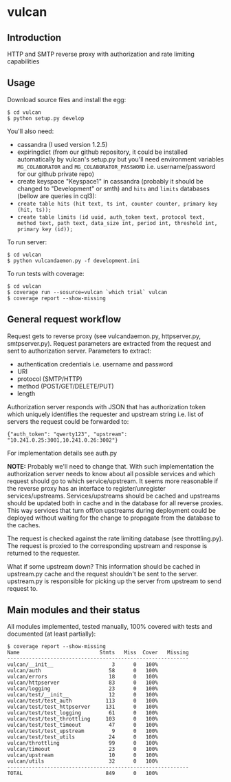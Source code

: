vulcan
======

Introduction
-------------
HTTP and SMTP reverse proxy with authorization and rate limiting capabilities

Usage
-----

Download source files and install the egg:
```
$ cd vulcan
$ python setup.py develop
```

You'll also need:

* cassandra (I used version 1.2.5)
* expiringdict (from our github repository, it could be installed automatically by vulcan's setup.py but you'll
need environment variables `MG_COLABORATOR` and `MG_COLABORATOR_PASSWORD` i.e. username/password for our github
private repo)
* create keyspace "Keyspace1" in cassandra (probably it should be changed to "Development" or smth) and `hits`
and `limits` databases (bellow are queries in cql3):
 * ```create table hits (hit text, ts int, counter counter, primary key (hit, ts));```
 * ```create table limits (id uuid, auth_token text, protocol text, method text, path text, data_size int, period int, threshold int, primary key (id));```

To run server:

```
$ cd vulcan
$ python vulcandaemon.py -f development.ini
```

To run tests with coverage:

```
$ cd vulcan
$ coverage run --sosurce=vulcan `which trial` vulcan
$ coverage report --show-missing
```


General request workflow
------------------------

Request gets to reverse proxy (see vulcandaemon.py, httpserver.py, smtpserver.py).
Request parameters are extracted from the request and sent to authorization server. Parameters to extract:

* authentication credentials i.e. username and password
* URI
* protocol (SMTP/HTTP)
* method (POST/GET/DELETE/PUT)
* length 

Authorization server responds with JSON that has authorization token which uniquely identifies the requester and
upstream string i.e. list of servers the request could be forwarded to:

```
{"auth_token": "qwerty123", "upstream": "10.241.0.25:3001,10.241.0.26:3002"}

```
For implementation details see auth.py

**NOTE:** Probably we'll need to change that. With such implementation the authorization server needs to know about all
possible services and which request should go to which service/upstream. It seems more reasonable if the reverse proxy
has an interface to register/unregister services/upstreams. Services/upstreams should be cached and upstreams
should be updated  both in cache and in the database for all reverse proxies. This way services that turn off/on
upstreams during deployment could be deployed without waiting for the change to propagate from the database to the
caches.

The request is checked against the rate limiting database (see throttling.py).
The request is proxied to the corresponding upstream and response is returned to the requester.

What if some upstream down? This information should be cached in upstream.py cache and the request shouldn't be sent
to the server. upstream.py is responsible for picking up the server from upstream to send request to.

Main modules and their status
-----------------------------

All modules implemented, tested manually, 100% covered with tests and documented (at least partially):

```
$ coverage report --show-missing
Name                          Stmts   Miss  Cover   Missing
-----------------------------------------------------------
vulcan/__init__                   3      0   100%   
vulcan/auth                      58      0   100%   
vulcan/errors                    18      0   100%   
vulcan/httpserver                83      0   100%   
vulcan/logging                   23      0   100%   
vulcan/test/__init__             12      0   100%   
vulcan/test/test_auth           113      0   100%   
vulcan/test/test_httpserver     131      0   100%   
vulcan/test/test_logging         61      0   100%   
vulcan/test/test_throttling     103      0   100%   
vulcan/test/test_timeout         47      0   100%   
vulcan/test/test_upstream         9      0   100%   
vulcan/test/test_utils           24      0   100%   
vulcan/throttling                99      0   100%   
vulcan/timeout                   23      0   100%   
vulcan/upstream                  10      0   100%   
vulcan/utils                     32      0   100%   
-----------------------------------------------------------
TOTAL                           849      0   100%   
```
